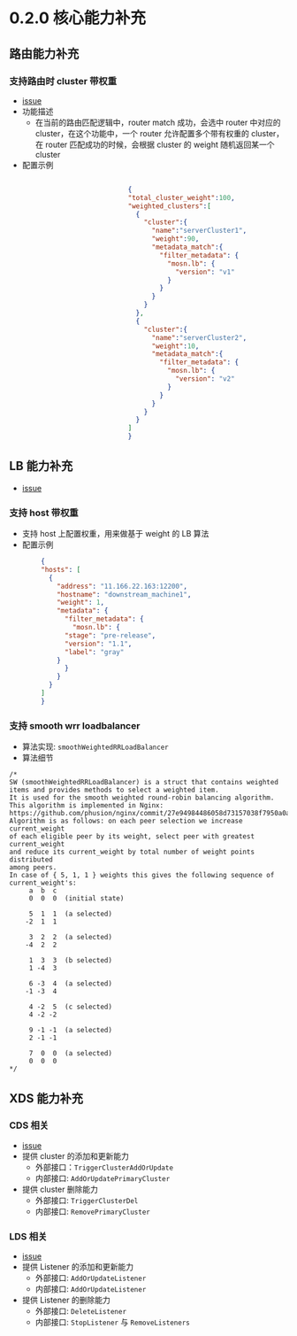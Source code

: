 # 0.2.0 核心能力补充
## 路由能力补充
### 支持路由时 cluster 带权重
+ [issue](https://github.com/alipay/sofa-mosn/issues/92)
+ 功能描述
  * 在当前的路由匹配逻辑中，router match 成功，会选中 router 中对应的 cluster，在这个功能中，一个
  router 允许配置多个带有权重的 cluster，在 router 匹配成功的时候，会根据 cluster 的 weight 随机返回某一个cluster
+ 配置示例
```json

                              {
                              "total_cluster_weight":100,
                              "weighted_clusters":[
                                {
                                  "cluster":{
                                    "name":"serverCluster1",
                                    "weight":90,
                                    "metadata_match":{
                                      "filter_metadata": {
                                        "mosn.lb": {
                                          "version": "v1"
                                        }
                                      }
                                    }
                                  }
                                },
                                {
                                  "cluster":{
                                    "name":"serverCluster2",
                                    "weight":10,
                                    "metadata_match":{
                                      "filter_metadata": {
                                        "mosn.lb": {
                                          "version": "v2"
                                        }
                                      }
                                    }
                                  }
                                }
                              ]
                              }

```
## LB 能力补充
+ [issue](https://github.com/alipay/sofa-mosn/issues/91)
### 支持 host 带权重
+ 支持 host 上配置权重，用来做基于 weight 的 LB 算法
+ 配置示例
```json
        {
        "hosts": [
          {
            "address": "11.166.22.163:12200",
            "hostname": "downstream_machine1",
            "weight": 1,
            "metadata": {
              "filter_metadata": {
                "mosn.lb": {
              "stage": "pre-release",
              "version": "1.1",
              "label": "gray"
            }
              }
            }
          }
        ]
        }

```
### 支持 smooth wrr loadbalancer
+ 算法实现: `smoothWeightedRRLoadBalancer`
+ 算法细节
```cgo
/*
SW (smoothWeightedRRLoadBalancer) is a struct that contains weighted items and provides methods to select a weighted item.
It is used for the smooth weighted round-robin balancing algorithm. This algorithm is implemented in Nginx:
https://github.com/phusion/nginx/commit/27e94984486058d73157038f7950a0a36ecc6e35.
Algorithm is as follows: on each peer selection we increase current_weight
of each eligible peer by its weight, select peer with greatest current_weight
and reduce its current_weight by total number of weight points distributed
among peers.
In case of { 5, 1, 1 } weights this gives the following sequence of
current_weight's:
     a  b  c
     0  0  0  (initial state)

     5  1  1  (a selected)
    -2  1  1

     3  2  2  (a selected)
    -4  2  2

     1  3  3  (b selected)
     1 -4  3

     6 -3  4  (a selected)
    -1 -3  4

     4 -2  5  (c selected)
     4 -2 -2

     9 -1 -1  (a selected)
     2 -1 -1

     7  0  0  (a selected)
     0  0  0
*/
```

## XDS 能力补充
### CDS 相关
+ [issue](https://github.com/alipay/sofa-mosn/issues/116)
+ 提供 cluster 的添加和更新能力
   + 外部接口：`TriggerClusterAddOrUpdate`
   + 内部接口: `AddOrUpdatePrimaryCluster`
+ 提供 cluster 删除能力
   + 外部接口: `TriggerClusterDel`
   + 内部接口: `RemovePrimaryCluster`
### LDS 相关
+ [issue](https://github.com/alipay/sofa-mosn/issues/117)
+ 提供 Listener 的添加和更新能力
  + 外部接口: `AddOrUpdateListener`
  + 内部接口: `AddOrUpdateListener`
+ 提供 Listener 的删除能力
  + 外部接口: `DeleteListener`
  + 内部接口: `StopListener` 与 `RemoveListeners`
